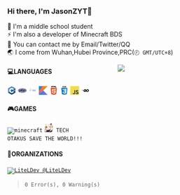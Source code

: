 ### Hi there, I'm JasonZYT:wave:

🌱 I'm a middle school student  
⚡ I'm also a developer of Minecraft BDS  
💬 You can contact me by Email/Twitter/QQ   
:earth_asia: I come from Wuhan,Hubei Province,PRC(`🕗 GMT/UTC+8`)  

<img width="50%" align="right" src="https://github-readme-stats.vercel.app/api?username=JasonZYT&show_icons=true&icon_color=0078e7&title_color=0078e7">

#### :computer:LANGUAGES

<!-- languages:start -->
<!-- prettier-ignore-start -->
<!-- markdownlint-disable -->
<code><img height="20" src="https://raw.githubusercontent.com/github/explore/80688e429a7d4ef2fca1e82350fe8e3517d3494d/topics/cpp/cpp.png" alt="cpp" /></code>
<code><img height="20" src="https://raw.githubusercontent.com/github/explore/80688e429a7d4ef2fca1e82350fe8e3517d3494d/topics/php/php.png" alt="php" /></code>
<code><img height="20" src="https://raw.githubusercontent.com/github/explore/80688e429a7d4ef2fca1e82350fe8e3517d3494d/topics/java/java.png" alt="java" /></code>
<code><img height="20" src="https://raw.githubusercontent.com/github/explore/80688e429a7d4ef2fca1e82350fe8e3517d3494d/topics/kotlin/kotlin.png" alt="kotlin" /></code>
<code><img height="20" src="https://raw.githubusercontent.com/github/explore/80688e429a7d4ef2fca1e82350fe8e3517d3494d/topics/html/html.png" alt="html" /></code>
<code><img height="20" src="https://raw.githubusercontent.com/github/explore/80688e429a7d4ef2fca1e82350fe8e3517d3494d/topics/css/css.png" alt="css" /></code>
<code><img height="20" src="https://raw.githubusercontent.com/github/explore/80688e429a7d4ef2fca1e82350fe8e3517d3494d/topics/javascript/javascript.png" alt="javascript" /></code>
<code><img height="20" src="https://raw.githubusercontent.com/github/explore/80688e429a7d4ef2fca1e82350fe8e3517d3494d/topics/go/go.png" alt="go" /></code>
<!-- markdownlint-restore -->
<!-- prettier-ignore-end -->
<!-- languages:end -->

#### :video_game:GAMES

<!-- interested:start -->
<!-- prettier-ignore-start -->
<!-- markdownlint-disable -->
<code><img height="20" src="assets/img/minecraft.net.ico" alt="minecraft" /></code>
<code><img height="20" src="assets/img/genshin-impact.png" alt="genshin" />&nbsp;TECH OTAKUS SAVE THE WORLD!!!</code>
<!-- markdownlint-restore -->
<!-- prettier-ignore-end -->
<!-- interested:end -->
  
#### :memo:ORGANIZATIONS
  
<!-- organization:start -->
<!-- prettier-ignore-start -->
<!-- markdownlint-disable -->
<code><a href="https://github.com/LiteLDev"><img height="20" src="https://avatars.githubusercontent.com/u/78095377" alt="LiteLDev" />&nbsp;@LiteLDev</a></code>
<!-- markdownlint-restore -->
<!-- prettier-ignore-end -->
<!-- orgainization:end -->

> `0 Error(s), 0 Warning(s)`
